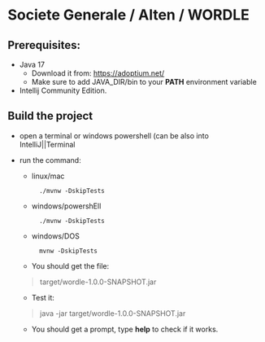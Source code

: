 # Societe Generale / Alten / WORDLE

## Prerequisites:

* Java 17
    * Download it from: https://adoptium.net/
    * Make sure to add JAVA_DIR/bin to your **PATH** environment variable
* Intellij Community Edition.

## Build the project

* open a terminal or windows powershell (can be also into IntelliJ||Terminal
* run the command:
    * linux/mac
       ```
         ./mvnw -DskipTests  
       ```
    * windows/powershEll
       ```
         ./mvnw -DskipTests  
       ```
    * windows/DOS
       ```
         mvnw -DskipTests  
       ```

    * You should get the file:

  > target/wordle-1.0.0-SNAPSHOT.jar

    * Test it:

  > java -jar target/wordle-1.0.0-SNAPSHOT.jar

    * You should get a prompt, type **help** to check if it works.